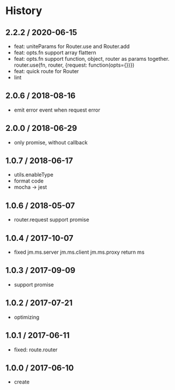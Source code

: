 # History

## 2.2.2 / 2020-06-15
- feat: uniteParams for Router.use and Router.add
- feat: opts.fn support array flattern
- feat: opts.fn support function, object, router as params together. router.use(fn, router, {request: function(opts={})})
- feat: quick route for Router
- lint

## 2.0.6 / 2018-08-16
- emit error event when request error

## 2.0.0 / 2018-06-29
- only promise, without callback

## 1.0.7 / 2018-06-17
- utils.enableType
- format code
- mocha -> jest

## 1.0.6 / 2018-05-07
- router.request support promise

## 1.0.4 / 2017-10-07
- fixed jm.ms.server jm.ms.client jm.ms.proxy return ms

## 1.0.3 / 2017-09-09
- support promise

## 1.0.2 / 2017-07-21
- optimizing

## 1.0.1 / 2017-06-11
- fixed: route.router

## 1.0.0 / 2017-06-10
- create
